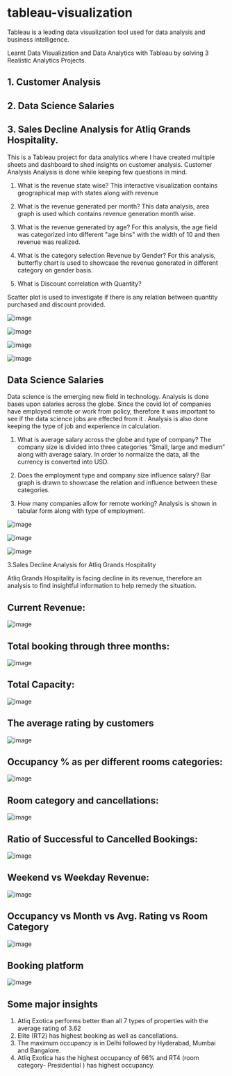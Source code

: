 # tableau-visualization

Tableau is a leading data visualization tool used for data analysis and business intelligence.

Learnt Data Visualization and Data Analytics with Tableau by solving 3 Realistic Analytics Projects.
## 1. Customer Analysis
## 2. Data Science Salaries
## 3. Sales Decline Analysis for Atliq Grands Hospitality. 


This is a Tableau project for data analytics where I have created multiple sheets and dashboard to shed insights on customer analysis.
Customer Analysis
Analysis is done while keeping few questions in mind.

1. What is the revenue state wise?
This interactive visualization contains geographical map with states along with revenue

2. What is the revenue generated per month?
This data analysis, area graph is used which contains revenue generation month wise.

3. What is the revenue generated by age?
For this analysis, the age field was categorized into different "age bins" with the width of 10 and then revenue was realized.

4. What is the category selection Revenue by Gender?
For this analysis, butterfly chart is used to showcase the revenue generated in different category on gender basis.

5. What is Discount correlation with Quantity?

Scatter plot is used to investigate if there is any relation between quantity purchased and discount provided.

 ![image](https://user-images.githubusercontent.com/76634362/195247540-398c3b96-36ed-40a5-9752-f4e7ea6731f1.png)

![image](https://user-images.githubusercontent.com/76634362/195247586-375e866b-b1ac-4746-878e-331e6afbe44a.png)

![image](https://user-images.githubusercontent.com/76634362/195247618-48b1ce07-5446-4f8c-bde3-b94606165dab.png)

![image](https://user-images.githubusercontent.com/76634362/195247631-214e9c08-a2e3-42f6-af8a-117ef694eddb.png)



## Data Science Salaries

Data science is the emerging new field in technology. Analysis is done bases upon salaries across the globe. Since the covid lot of companies have employed remote or work from policy, therefore it was important to see if the data science jobs are effected from it . Analysis is also done keeping the type of job and experience in calculation.

1.	What is average salary across the globe and type of company?
The company size is divided into three categories “Small, large and medium” along with average salary. In order to normalize the data, all the currency is converted into USD.
2.	Does the employment type and company size influence salary?
Bar graph is drawn to showcase the relation and influence between these categories.

3.	How many companies allow for remote working?
       Analysis is shown in tabular form along with type of employment.
       
  ![image](https://user-images.githubusercontent.com/76634362/195247677-ad45667b-445d-4de6-9c02-2920bd271a6f.png)
  
  ![image](https://user-images.githubusercontent.com/76634362/195247739-3a19a8c6-e21a-4884-ad07-d4efab41bb39.png)

  ![image](https://user-images.githubusercontent.com/76634362/195247757-4b050c2c-dca9-4871-bc56-50f0e2a800cb.png)
  

3.Sales Decline Analysis for Atliq Grands Hospitality

Atliq Grands Hospitality is facing decline in its revenue, therefore an analysis to find insightful information to help remedy the situation.
## Current Revenue:
![image](https://user-images.githubusercontent.com/76634362/195247797-24ef3cae-7305-4804-b986-4448611f3ed1.png)

 
## Total booking through three months:
![image](https://user-images.githubusercontent.com/76634362/195247822-2169076e-0bd4-41d6-83f5-fa1fbcb6402d.png)

 
## Total Capacity:
![image](https://user-images.githubusercontent.com/76634362/195247864-2d9cab2a-5790-44a7-b4f7-f76d0ce5dcfb.png)
 
 
## The average rating by customers
![image](https://user-images.githubusercontent.com/76634362/195247887-99695c59-a718-4fab-aa87-f01de2b1da53.png)

 
## Occupancy % as per different rooms categories:
![image](https://user-images.githubusercontent.com/76634362/195247913-9ed01f41-789c-41fd-9155-3558a153c7f0.png)


## Room category and cancellations:
![image](https://user-images.githubusercontent.com/76634362/195247945-02b2f2ba-7890-4a23-9c13-f90cffb91986.png)

## Ratio of Successful to Cancelled Bookings:
![image](https://user-images.githubusercontent.com/76634362/195247978-780f5f75-95cf-43b4-a1b1-0b77c0836237.png)
 
## Weekend vs Weekday Revenue:
![image](https://user-images.githubusercontent.com/76634362/195248004-9a51c52e-15b6-4eb8-aac4-3dc4238bd813.png)

## Occupancy vs Month vs Avg. Rating vs Room Category
![image](https://user-images.githubusercontent.com/76634362/195248036-3b57a084-9924-4127-8872-e9623547aa1b.png)

## Booking platform
![image](https://user-images.githubusercontent.com/76634362/195248056-ddb09117-9c1c-4ec7-9aea-b8696adde5f0.png)


## Some major insights 
1)	Atliq Exotica performs better than all 7 types of properties with the average rating of 3.62
2)	Elite (RT2) has highest booking as well as cancellations.
3)	The maximum occupancy is in Delhi followed by Hyderabad, Mumbai and Bangalore.
4)	Atliq Exotica has the highest occupancy of 66% and RT4 (room category- Presidential ) has highest occupancy.
